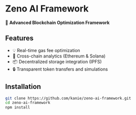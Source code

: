 # Zeno AI Framework
🚀 **Advanced Blockchain Optimization Framework**

## Features
- 💡 Real-time gas fee optimization
- 🔗 Cross-chain analytics (Ethereum & Solana)
- 📦 Decentralized storage integration (IPFS)
- 🔒 Transparent token transfers and simulations

## Installation
```bash
git clone https://github.com/kanie/zeno-ai-framework.git
cd zeno-ai-framework
npm install
